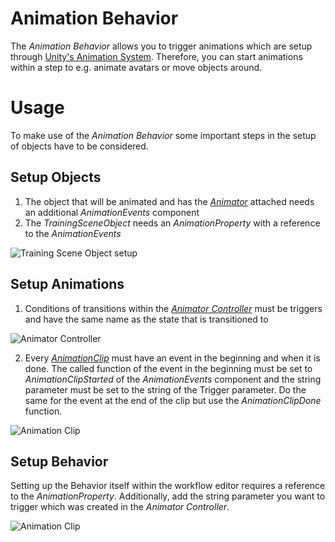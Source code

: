 # Animation Behavior
The _Animation Behavior_ allows you to trigger animations which are setup through [Unity's Animation System](https://docs.unity3d.com/Manual/AnimationOverview.html). Therefore, you can start animations within a step to e.g. animate avatars or move objects around.

# Usage
To make use of the _Animation Behavior_ some important steps in the setup of objects have to be considered.

## Setup Objects
1. The object that will be animated and has the [_Animator_](https://docs.unity3d.com/Manual/class-Animator.html) attached needs an additional _AnimationEvents_ component
2. The _TrainingSceneObject_ needs an _AnimationProperty_ with a reference to the _AnimationEvents_

![Training Scene Object setup](.Docu/AnimationObjects.png)

## Setup Animations
1. Conditions of transitions within the [_Animator Controller_](https://docs.unity3d.com/Manual/class-AnimatorController.html) must be triggers and have the same name as the state that is transitioned to

![Animator Controller](.Docu/AnimatorSetup.PNG)

2. Every [_AnimationClip_](https://docs.unity3d.com/Manual/AnimationClips.html) must have an event in the beginning and when it is done. The called function of the event in the beginning must be set to _AnimationClipStarted_ of the _AnimationEvents_ component and the string parameter must be set to the string of the Trigger parameter. Do the same for the event at the end of the clip but use the _AnimationClipDone_ function.

![Animation Clip](.Docu/AnimationClip.png)

## Setup Behavior
Setting up the Behavior itself within the workflow editor requires a reference to the _AnimationProperty_. Additionally, add the string parameter you want to trigger which was created in the _Animator Controller_.

![Animation Clip](.Docu/AnimationBehavior.PNG)